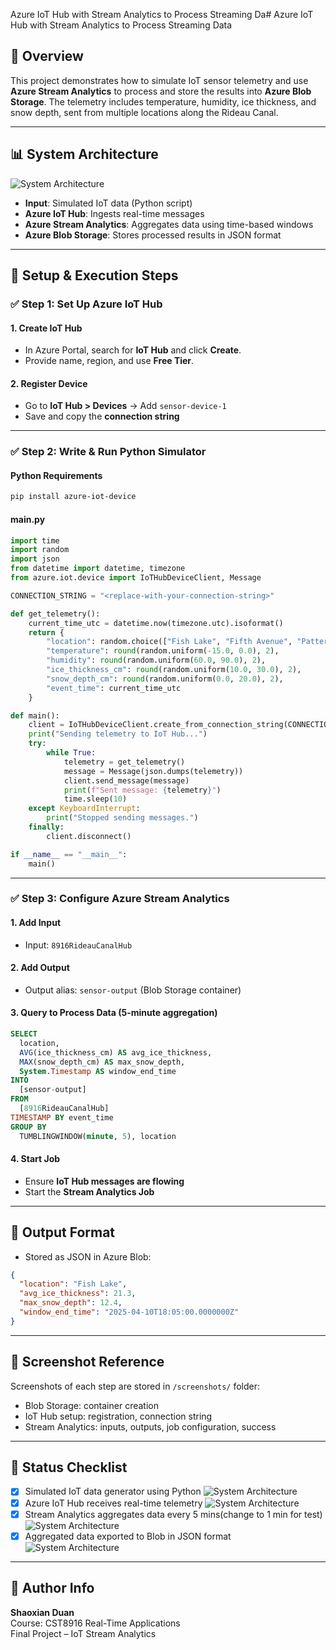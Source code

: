 Azure IoT Hub with Stream Analytics to Process Streaming Da# Azure IoT Hub with Stream Analytics to Process Streaming Data

## 📖 Overview
This project demonstrates how to simulate IoT sensor telemetry and use **Azure Stream Analytics** to process and store the results into **Azure Blob Storage**. The telemetry includes temperature, humidity, ice thickness, and snow depth, sent from multiple locations along the Rideau Canal.

---

## 📊 System Architecture
![System Architecture](./8916final.png)

- **Input**: Simulated IoT data (Python script)
- **Azure IoT Hub**: Ingests real-time messages
- **Azure Stream Analytics**: Aggregates data using time-based windows
- **Azure Blob Storage**: Stores processed results in JSON format

---

## 💪 Setup & Execution Steps

### ✅ Step 1: Set Up Azure IoT Hub

#### 1. Create IoT Hub
- In Azure Portal, search for **IoT Hub** and click **Create**.
- Provide name, region, and use **Free Tier**.

#### 2. Register Device
- Go to **IoT Hub > Devices** → Add `sensor-device-1`
- Save and copy the **connection string**

---

### ✅ Step 2: Write & Run Python Simulator

#### Python Requirements
```bash
pip install azure-iot-device
```

#### main.py
```python
import time
import random
import json
from datetime import datetime, timezone
from azure.iot.device import IoTHubDeviceClient, Message

CONNECTION_STRING = "<replace-with-your-connection-string>"

def get_telemetry():
    current_time_utc = datetime.now(timezone.utc).isoformat()
    return {
        "location": random.choice(["Fish Lake", "Fifth Avenue", "Patterson Creek"]),
        "temperature": round(random.uniform(-15.0, 0.0), 2),
        "humidity": round(random.uniform(60.0, 90.0), 2),
        "ice_thickness_cm": round(random.uniform(10.0, 30.0), 2),
        "snow_depth_cm": round(random.uniform(0.0, 20.0), 2),
        "event_time": current_time_utc
    }

def main():
    client = IoTHubDeviceClient.create_from_connection_string(CONNECTION_STRING)
    print("Sending telemetry to IoT Hub...")
    try:
        while True:
            telemetry = get_telemetry()
            message = Message(json.dumps(telemetry))
            client.send_message(message)
            print(f"Sent message: {telemetry}")
            time.sleep(10)
    except KeyboardInterrupt:
        print("Stopped sending messages.")
    finally:
        client.disconnect()

if __name__ == "__main__":
    main()
```

---

### ✅ Step 3: Configure Azure Stream Analytics

#### 1. Add Input
- Input: `8916RideauCanalHub`

#### 2. Add Output
- Output alias: `sensor-output` (Blob Storage container)

#### 3. Query to Process Data (5-minute aggregation)
```sql
SELECT
  location,
  AVG(ice_thickness_cm) AS avg_ice_thickness,
  MAX(snow_depth_cm) AS max_snow_depth,
  System.Timestamp AS window_end_time
INTO
  [sensor-output]
FROM
  [8916RideauCanalHub]
TIMESTAMP BY event_time
GROUP BY
  TUMBLINGWINDOW(minute, 5), location
```

#### 4. Start Job
- Ensure **IoT Hub messages are flowing**
- Start the **Stream Analytics Job**

---

## 📂 Output Format

- Stored as JSON in Azure Blob:
```json
{
  "location": "Fish Lake",
  "avg_ice_thickness": 21.3,
  "max_snow_depth": 12.4,
  "window_end_time": "2025-04-10T18:05:00.0000000Z"
}
```

---

## 📸 Screenshot Reference

Screenshots of each step are stored in `/screenshots/` folder:
- Blob Storage: container creation
- IoT Hub setup: registration, connection string
- Stream Analytics: inputs, outputs, job configuration, success

---

## 🚀 Status Checklist

- [x] Simulated IoT data generator using Python
![System Architecture](./screenshots/Check%20List/pythonG.jpg)
- [x] Azure IoT Hub receives real-time telemetry
![System Architecture](./screenshots/Check%20List/IoTd.jpg)
- [x] Stream Analytics aggregates data every 5 mins(change to 1 min for test)
![System Architecture](./screenshots/Check%20List/stream5.jpg)
- [x] Aggregated data exported to Blob in JSON format
![System Architecture](./screenshots/Check%20List/json.jpg)

---

## 👤 Author Info

**Shaoxian Duan**  
Course: CST8916 Real-Time Applications  
Final Project – IoT Stream Analytics

